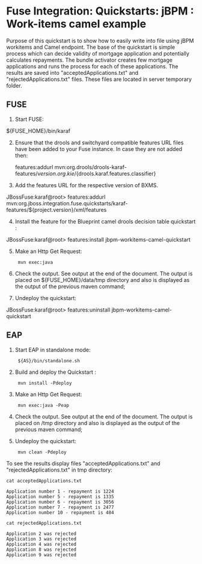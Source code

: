 Fuse Integration: Quickstarts: jBPM : Work-items camel example
==============================================================

Purpose of this quickstart is to show how to easily write into file using jBPM workitems and Camel endpoint.
The base of the quickstart is simple process which can decide validity of mortgage application and potentially
calculates repayments. The bundle activator creates few mortgage applications and runs the process for each of these
applications. The results are saved into "acceptedApplications.txt" and "rejectedApplications.txt" files. These files
are located in server temporary folder.

FUSE
----------
1. Start FUSE:

${FUSE_HOME}/bin/karaf


2. Ensure that the drools and switchyard compatible features URL files have been added to your Fuse instance. 
   In case they are not added then:

    features:addurl mvn:org.drools/drools-karaf-features/${version.org.kie}/${drools.karaf.features.classifier}


3. Add the features URL for the respective version of BXMS. 

JBossFuse:karaf@root> features:addurl mvn:org.jboss.integration.fuse.quickstarts/karaf-features/${project.version}/xml/features


4. Install the feature for the Blueprint camel drools decision table quickstart :

JBossFuse:karaf@root> features:install jbpm-workitems-camel-quickstart

5. Make an Http Get Request:

        mvn exec:java 

6. Check the output. See output at the end of the document. The output is placed on ${FUSE_HOME}/data/tmp directory and also is 
displayed as the output of the previous maven command;

6. Undeploy the quickstart:

JBossFuse:karaf@root> features:uninstall jbpm-workitems-camel-quickstart


EAP
----------
1. Start EAP in standalone mode:

        ${AS}/bin/standalone.sh

2. Build and deploy the Quickstart : 

        mvn install -Pdeploy

3. Make an Http Get Request:

        mvn exec:java -Peap 

4. Check the output. See output at the end of the document. The output is placed on /tmp directory and also is 
displayed as the output of the previous maven command;

5. Undeploy the quickstart:

        mvn clean -Pdeploy
 



To see the results display files "acceptedApplications.txt" and "rejectedApplications.txt" in tmp directory:

    cat acceptedApplications.txt
    
    Application number 1 - repayment is 1224
    Application number 5 - repayment is 1335
    Application number 6 - repayment is 3056
    Application number 7 - repayment is 2477
    Application number 10 - repayment is 484

    cat rejectedApplications.txt
    
    Application 2 was rejected
    Application 3 was rejected
    Application 4 was rejected
    Application 8 was rejected
    Application 9 was rejected
